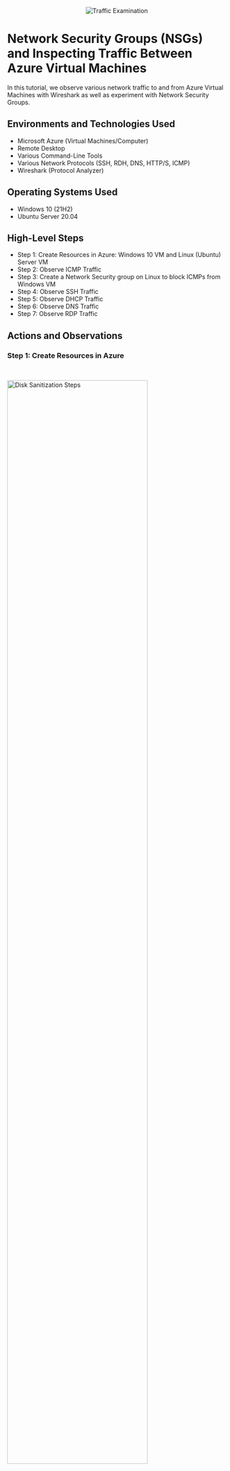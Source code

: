 <p align="center">
<img src="https://i.imgur.com/Ua7udoS.png" alt="Traffic Examination"/>
</p>

<h1>Network Security Groups (NSGs) and Inspecting Traffic Between Azure Virtual Machines</h1>
In this tutorial, we observe various network traffic to and from Azure Virtual Machines with Wireshark as well as experiment with Network Security Groups. <br />




<h2>Environments and Technologies Used</h2>

- Microsoft Azure (Virtual Machines/Computer)
- Remote Desktop
- Various Command-Line Tools
- Various Network Protocols (SSH, RDH, DNS, HTTP/S, ICMP)
- Wireshark (Protocol Analyzer)

<h2>Operating Systems Used </h2>

- Windows 10 (21H2)
- Ubuntu Server 20.04

<h2>High-Level Steps</h2>

- Step 1: Create Resources in Azure: Windows 10 VM and Linux (Ubuntu) Server VM
- Step 2: Observe ICMP Traffic  
- Step 3: Create a Network Security group on Linux to block ICMPs from Windows VM 
- Step 4: Observe SSH Traffic
- Step 5: Observe DHCP Traffic
- Step 6: Observe DNS Traffic
- Step 7: Observe RDP Traffic


<h2>Actions and Observations</h2>

<h3>Step 1: Create Resources in Azure</h3><br>

<p>
<img src="https://i.imgur.com/892yARI.png" height="80%" width="80%" alt="Disk Sanitization Steps"/>
</p><br>
<p>
In Azure, create two VMs, one will be Linux (Ubuntu) machine and the other will be Windows 10 machine. Place both VMs on the same VNET. 
</p>
<br />

<h3>Step 2: Observe ICMP Traffic</h3><br>

<p>
<img src="https://i.imgur.com/XeD4ExD.png" height="80%" width="80%" alt="Disk Sanitization Steps"/>
</p><br>
<p>

<p>
<img src="https://i.imgur.com/76a5lVr.png" height="80%" width="80%" alt="Disk Sanitization Steps"/>
</p><br>
<p>  
  
Use Remote Desktop to connect to Windows 10 VM1. In Windows 10 VM1, install and open Wireshark, which is a protocol analyzer that allows you to view all packets coming through the network (download Wireshark from Google.com). Then filter Wireshark to capture only ICMP traffic by typing "ICMP" in the search bar. ICMP is a network layer protocol that relays messages concerning network connection issues.  Next, open Powershell on Windows VM1 and ping Linux VM2's private IP address. Ping is a command tool that uses ICMP to check if another computer is reachable on the network. Once Linux VM2 is pinged, we will inspect the actual data being transmitted within the ICMP packets. Lastly, we will perpetually ping Linux VM2 from Windows VM1, using the "ping -t" command in Powershell. We can stop the perpetual pings by typing "CTRL C" in PowerShell.
</p>
<br />


<h3>Step 3: Create a Network Security group on Linux VM to block ICMPs from Windows VM</h3><br>
<p>
<img src="https://i.imgur.com/hdttlbo.png" height="80%" width="80%" alt="Disk Sanitization Steps"/>
</p><br>

<p>
<img src="https://i.imgur.com/ZLNGbUY.png" height="80%" width="80%" alt="Disk Sanitization Steps"/>
</p><br>

<p>
We will configure the firewall on Linux VM2 in Azure to deny inbound ICMP traffic from Windows VM1. Once this is done, Windows VM1 will stop receiving echo replies from Linux VM2. We will observe the result in Wireshark. To block ICMP traffic on Linux VM2, navigate to Network Security Group (NSG) in Azure. Select VM2 and edit the inbound security rule to deny ICMP. After observing the effects, we can re-enable ICMP traffic on Linux VM2 by going back to NSG in Azure and changing the inbound security rule to "allow." 
</p>
<br />


<h3>Step 4: Observe SSH Traffic</h3><br>
<p>
<img src="https://i.imgur.com/KMUXUhF.png" height="80%" width="80%" alt="Disk Sanitization Steps"/>
</p>
<p>
We will access Linux VM2 from Windows VM1 via SSH. SSH is used when remotely connecting from one computer to another and accesing the command line. We will also set  Windows VM 1 Wireshark filter to capture only SSH packets by typing "ssh labuser@10.0.0.5" (Linux VM2's private IP address) in the PowerShell command line. When this is done, we will observe  Wireshark capturing SSH packets.
</p>
<br />

<h3>Step 5: Observe DHCP Traffic</h3><br>
<p>
<img src="https://i.imgur.com/9pals8I.png" height="80%" width="80%" alt="Disk Sanitization Steps"/>
</p>
<p>
In Windows VM1, we will use Wireshark to filter for the Dynamic Host Configuration Protocol (DHCP), which operates on UDP ports 67 and 68, and is used to assign an IP address to the host machine when it first connects to the network. We will request a new IP address with the command, "ipconfig /renew." 
</p>
<br />d

<h3>Step 6: Observe DNS Traffic</h3><br>
<p>
<img src="https://i.imgur.com/GpMKstc.png" height="80%" width="80%" alt="Disk Sanitization Steps"/>
</p>
<p>
We will analyze Domain Name Server (DNS) traffic by filtering it on Wireshark. We will then initiate DNS traffic for Google by typing the command, "nslookup www.google.com." DNS uses nslookup to provide the IP address for a host when the human-readable domain name is entered. DNS uses both UDP and TCP port 53.
</p>
<br />

<h3>Step 7: Observe RDP Traffic</h3><br>
<p>
<img src="https://i.imgur.com/UJPaE1j.png" height="80%" width="80%" alt="Disk Sanitization Steps"/>
</p>
<p>
We will filter for Remote Desktop Protocol (RDP) traffic, which operates on TCP port 3389. RDP is used to remotely connect from one computer to another to gain remote desktop graphic user interface (GUI). We will filter for RDP using the port number, by typing "tcp.port==3389" in Wireshark.
</p>
<br />
